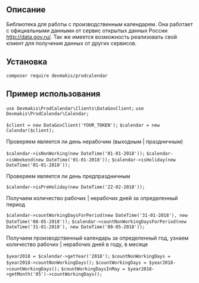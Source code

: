 ## Описание

Библиотека для работы с производственным календарем.
Она работает с официальными данными от сервис открытых данных России http://data.gov.ru/. 
Так же имеется возможность реализовать свой клиент для получения данных от других сервисов.

## Установка

`composer require devmakis/prodcalendar`

## Пример использования

`use Devmakis\ProdCalendar\Clients\DataGovClient;`
`use Devmakis\ProdCalendar\Calendar;`

`$client = new DataGovClient('YOUR_TOKEN');`
`$calendar = new Calendar($client);`

Проверяем является ли день нерабочим (выходным | праздничным)

`$calendar->isNonWorking(new DateTime('01-01-2018'));`
`$calendar->isWeekend(new DateTime('01-01-2018'));`
`$calendar->isHoliday(new DateTime('01-01-2018'));`

Проверяем является ли день предпраздничным

`$calendar->isPreHoliday(new DateTime('22-02-2018'));`

Получаем количество рабочих | нерабочих дней за определенный период

`$calendar->countWorkingDaysForPeriod(new DateTime('31-01-2018'), new DateTime('08-05-2018'));`
`$calendar->countNonWorkingDaysForPeriod(new DateTime('31-01-2018'), new DateTime('08-05-2018'));`

Получаем производственный календарь за определенный год, узнаем количество рабочих | нерабочих дней в году, в месяце

`$year2018 = $calendar->getYear('2018');`
`$countNonWorkingDays = $year2018->countNonWorkingDays();`
`$countWorkingDays = $year2018->countWorkingDays();`
`$countWorkingDaysInMay = $year2018->getMonth('05')->countWorkingDays();`
